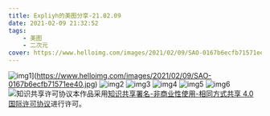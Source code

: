 ```yaml
---
title: Expliyh的美图分享-21.02.09
date: 2021-02-09 21:32:52
tags: 
	- 美图
	- 二次元
cover: https://www.helloimg.com/images/2021/02/09/SAO-0167b6ecfb71571ee40.jpg
---
```


![img1](https://www.helloimg.com/images/2021/02/09/SAO-0167b6ecfb71571ee40.jpg)](https://www.helloimg.com/images/2021/02/09/SAO-0167b6ecfb71571ee40.jpg)
![img2](https://www.helloimg.com/images/2021/02/09/illust_82425966_20200622_021911dabe511b25876f75.png)
![img3](https://www.helloimg.com/images/2021/02/09/illust_82243406_20200622_022155c87024bb0f7af781.jpg)
![img4](https://www.helloimg.com/images/2021/02/09/SAO-Multiple-0196b1af10684540a40.jpg)
![img5](https://www.helloimg.com/images/2021/02/09/SAO-Multiple-0057f32e5161924ea18.jpg)
![img6](https://www.helloimg.com/images/2021/02/09/illust_82086659_20200622_022337dcfb62bca9c9e8f2.jpg)
![知识共享许可协议](https://www.expli.top/wp-content/uploads/2021/02/by-nc-sa.png)本作品采用[知识共享署名-非商业性使用-相同方式共享 4.0 国际许可协议](http://creativecommons.org/licenses/by-nc-sa/4.0/)进行许可。
